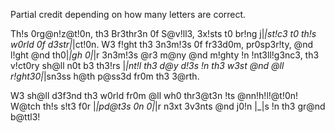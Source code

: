 Partial credit depending on how many letters are correct.

Th!s 0rg@n!z@t!0n, th3 Br3thr3n 0f S@v!ll3, 3x!sts t0 br!ng j|_|st!c3 t0 th!s w0rld 0f d3str|_|ct!0n. W3 f!ght th3 3n3m!3s 0f fr33d0m, pr0sp3r!ty, @nd l!ght @nd th0|_|gh 0|_|r 3n3m!3s @r3 m@ny @nd m!ghty !n !nt3ll!g3nc3, th3 v!ct0ry sh@ll n0t b3 th3!rs |_|nt!l th3 d@y d!3s !n th3 w3st @nd @ll r!ght30|_|sn3ss h@th p@ss3d fr0m th3 3@rth. 

W3 sh@ll d3f3nd th3 w0rld fr0m @ll wh0 thr3@t3n !ts @nn!h!l!@t!0n! W@tch th!s s!t3 f0r |_|pd@t3s 0n 0|_|r n3xt 3v3nts @nd j0!n |_|s !n th3 gr@nd b@ttl3!
